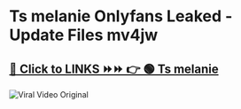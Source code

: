 
 # Ts melanie Onlyfans Leaked - Update Files mv4jw

## <h2><a href="https://clipsfans.com/Ts_melanie&ref=git">🔗 Click to LINKS ⏩⏩ 👉 🟢 Ts melanie </a></h2>

<a href="https://clipsfans.com/Ts_melanie&ref=git" rel="nofollow" data-target="animated-image.originalLink"><img src="https://i.ibb.co.com/xMMVF88/686577567.gif" alt="Viral Video Original" style="max-width: 100%; display: inline-block;" data-target="animated-image.originalImage"></a>

